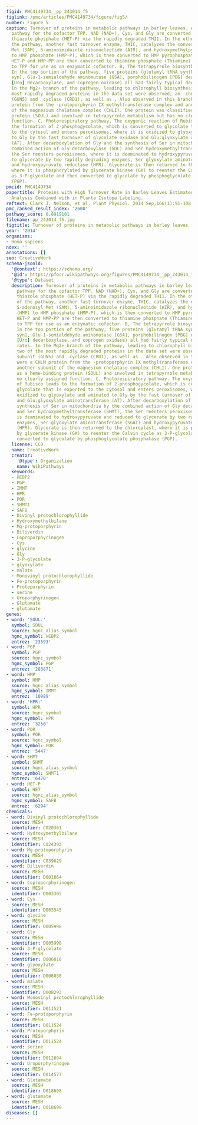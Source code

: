 ```yaml
---
figid: PMC4149734__pp_243014_f5
figlink: /pmc/articles/PMC4149734/figure/fig5/
number: Figure 5
caption: Turnover of proteins in metabolic pathways in barley leaves. A, Biosynthetic
  pathway for the cofactor TPP. NAD (NAD+), Cys, and Gly are converted to 4-methyl-5-(β-hydroxyethyl)
  thiazole phosphate (HET-P) via the rapidly degraded THI1. In the other branch of
  the pathway, another fast turnover enzyme, THIC, catalyzes the conversion of S-adenosyl
  Met (SAM), 5-aminoimidazole ribonucleotide (AIR), and hydroxymethylpyrimidine (HMP)
  to HMP phosphate (HMP-P), which is then converted to HMP pyrophosphate (HMP-PP).
  HET-P and HMP-PP are then converted to thiamine phosphate (Thiamine) and subsequently
  to TPP for use as an enzymatic cofactor. B, The tetrapyrrole biosynthetic pathway.
  In the top portion of the pathway, five proteins (glutamyl tRNA synthetase [tRNAGlu
  syn], Glu-1-semialdehyde aminomutase [GSA], porphobilinogen [PBG] deaminase, uroporyphrinogen
  [Uro] decarboxylase, and coprogen oxidase) all had fairly typical degradation rates.
  In the Mg2+ branch of the pathway, leading to chlorophyll biosynthesis, two of the
  most rapidly degraded proteins in the data set were observed, an -chelatase subunit
  (GUN5) and  cyclase (CRD1), as well as . Also observed in this branch were a CHLM
  protein from the -protoporphyrin IX methyltransferase complex and another subunit
  of the magnesium chelatase complex (CHLI). One protein was classified as a heme-binding
  protein (SOUL) and involved in tetrapyrrole metabolism but has no clearly assigned
  function. C, Photorespiratory pathway. The oxygenic reaction of Rubisco leads to
  the formation of 2-phosphogycolate, which is converted to glycolate that is exported
  to the cytosol and enters peroxisomes, where it is oxidized to glyoxylate and aminated
  to Gly by the fast turnover of glycolate oxidase and Glu:glyoxylate aminotransferase
  (AT). After decarboxylation of Gly and the synthesis of Ser in mitochondria by the
  combined action of Gly decarboxylase (GDC) and Ser hydroxymethyltransferase (SHMT),
  the Ser reenters peroxisomes, where it is deaminated to hydroxypyruvate and reduced
  to glycerate by two rapidly degrading enzymes, Ser glyoxylate aminotransferase (SGAT)
  and hydroxypyruvate reductase (HPR). Glycerate is then returned to the chloroplast,
  where it is phosphorylated by glycerate kinase (GK) to reenter the Calvin cycle
  as 3-P-glycolate and then converted to glycolate by phosphoglycolate phosphatase
  (PGP).
pmcid: PMC4149734
papertitle: Proteins with High Turnover Rate in Barley Leaves Estimated by Proteome
  Analysis Combined with in Planta Isotope Labeling.
reftext: Clark J. Nelson, et al. Plant Physiol. 2014 Sep;166(1):91-108.
pmc_ranked_result_index: '2600'
pathway_score: 0.8919101
filename: pp_243014_f5.jpg
figtitle: Turnover of proteins in metabolic pathways in barley leaves
year: '2014'
organisms:
- Homo sapiens
ndex: ''
annotations: []
seo: CreativeWork
schema-jsonld:
  '@context': https://schema.org/
  '@id': https://pfocr.wikipathways.org/figures/PMC4149734__pp_243014_f5.html
  '@type': Dataset
  description: Turnover of proteins in metabolic pathways in barley leaves. A, Biosynthetic
    pathway for the cofactor TPP. NAD (NAD+), Cys, and Gly are converted to 4-methyl-5-(β-hydroxyethyl)
    thiazole phosphate (HET-P) via the rapidly degraded THI1. In the other branch
    of the pathway, another fast turnover enzyme, THIC, catalyzes the conversion of
    S-adenosyl Met (SAM), 5-aminoimidazole ribonucleotide (AIR), and hydroxymethylpyrimidine
    (HMP) to HMP phosphate (HMP-P), which is then converted to HMP pyrophosphate (HMP-PP).
    HET-P and HMP-PP are then converted to thiamine phosphate (Thiamine) and subsequently
    to TPP for use as an enzymatic cofactor. B, The tetrapyrrole biosynthetic pathway.
    In the top portion of the pathway, five proteins (glutamyl tRNA synthetase [tRNAGlu
    syn], Glu-1-semialdehyde aminomutase [GSA], porphobilinogen [PBG] deaminase, uroporyphrinogen
    [Uro] decarboxylase, and coprogen oxidase) all had fairly typical degradation
    rates. In the Mg2+ branch of the pathway, leading to chlorophyll biosynthesis,
    two of the most rapidly degraded proteins in the data set were observed, an -chelatase
    subunit (GUN5) and  cyclase (CRD1), as well as . Also observed in this branch
    were a CHLM protein from the -protoporphyrin IX methyltransferase complex and
    another subunit of the magnesium chelatase complex (CHLI). One protein was classified
    as a heme-binding protein (SOUL) and involved in tetrapyrrole metabolism but has
    no clearly assigned function. C, Photorespiratory pathway. The oxygenic reaction
    of Rubisco leads to the formation of 2-phosphogycolate, which is converted to
    glycolate that is exported to the cytosol and enters peroxisomes, where it is
    oxidized to glyoxylate and aminated to Gly by the fast turnover of glycolate oxidase
    and Glu:glyoxylate aminotransferase (AT). After decarboxylation of Gly and the
    synthesis of Ser in mitochondria by the combined action of Gly decarboxylase (GDC)
    and Ser hydroxymethyltransferase (SHMT), the Ser reenters peroxisomes, where it
    is deaminated to hydroxypyruvate and reduced to glycerate by two rapidly degrading
    enzymes, Ser glyoxylate aminotransferase (SGAT) and hydroxypyruvate reductase
    (HPR). Glycerate is then returned to the chloroplast, where it is phosphorylated
    by glycerate kinase (GK) to reenter the Calvin cycle as 3-P-glycolate and then
    converted to glycolate by phosphoglycolate phosphatase (PGP).
  license: CC0
  name: CreativeWork
  creator:
    '@type': Organization
    name: WikiPathways
  keywords:
  - HEBP2
  - PGP
  - IMMT
  - HPR
  - POR
  - SHMT1
  - SAFB
  - Divinyl protochlorophyllide
  - Hydroxymethylbilane
  - Mg-protoporphyrin
  - Biliverdin
  - Coproporphyrinogen
  - Cys
  - glycine
  - Gly
  - 3-P-glycolate
  - glyoxylate
  - malate
  - Monovinyl protochlorophyllide
  - Fe-protoporphyrin
  - Protoporphyrin
  - serine
  - Uroporphyrinogen
  - Glutamate
  - glutamate
genes:
- word: 'SOUL:'
  symbol: SOUL
  source: hgnc_alias_symbol
  hgnc_symbol: HEBP2
  entrez: '23593'
- word: PGP
  symbol: PGP
  source: hgnc_symbol
  hgnc_symbol: PGP
  entrez: '283871'
- word: HMP
  symbol: HMP
  source: hgnc_alias_symbol
  hgnc_symbol: IMMT
  entrez: '10989'
- word: 'HPR:'
  symbol: HPR
  source: hgnc_symbol
  hgnc_symbol: HPR
  entrez: '3250'
- word: POR
  symbol: POR
  source: hgnc_symbol
  hgnc_symbol: POR
  entrez: '5447'
- word: SHMT
  symbol: SHMT
  source: hgnc_alias_symbol
  hgnc_symbol: SHMT1
  entrez: '6470'
- word: HET-P
  symbol: HET
  source: hgnc_alias_symbol
  hgnc_symbol: SAFB
  entrez: '6294'
chemicals:
- word: Divinyl protochlorophyllide
  source: MESH
  identifier: C020301
- word: Hydroxymethylbilane
  source: MESH
  identifier: C024393
- word: Mg-protoporphyrin
  source: MESH
  identifier: C039629
- word: Biliverdin
  source: MESH
  identifier: D001664
- word: Coproporphyrinogen
  source: MESH
  identifier: D003305
- word: Cys
  source: MESH
  identifier: D003545
- word: glycine
  source: MESH
  identifier: D005998
- word: Gly
  source: MESH
  identifier: D005998
- word: 3-P-glycolate
  source: MESH
  identifier: D006016
- word: glyoxylate
  source: MESH
  identifier: D006038
- word: malate
  source: MESH
  identifier: D008293
- word: Monovinyl protochlorophyllide
  source: MESH
  identifier: D011521
- word: Fe-protoporphyrin
  source: MESH
  identifier: D011524
- word: Protoporphyrin
  source: MESH
  identifier: D011524
- word: serine
  source: MESH
  identifier: D012694
- word: Uroporphyrinogen
  source: MESH
  identifier: D014577
- word: Glutamate
  source: MESH
  identifier: D018698
- word: glutamate
  source: MESH
  identifier: D018698
diseases: []
---
```


